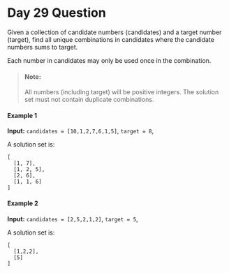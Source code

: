 # Day 29 Question

Given a collection of candidate numbers (candidates) and a target number (target), find all unique combinations in candidates where the candidate numbers sums to target.

Each number in candidates may only be used once in the combination.

> #### Note:
> All numbers (including target) will be positive integers.
> The solution set must not contain duplicate combinations.

#### Example 1

**Input:** `candidates = [10,1,2,7,6,1,5]`, `target = 8`,

A solution set is:
```
[
  [1, 7],
  [1, 2, 5],
  [2, 6],
  [1, 1, 6]
]
```

#### Example 2

**Input:** `candidates = [2,5,2,1,2]`, `target = 5`,

A solution set is:
```
[
  [1,2,2],
  [5]
]
```
